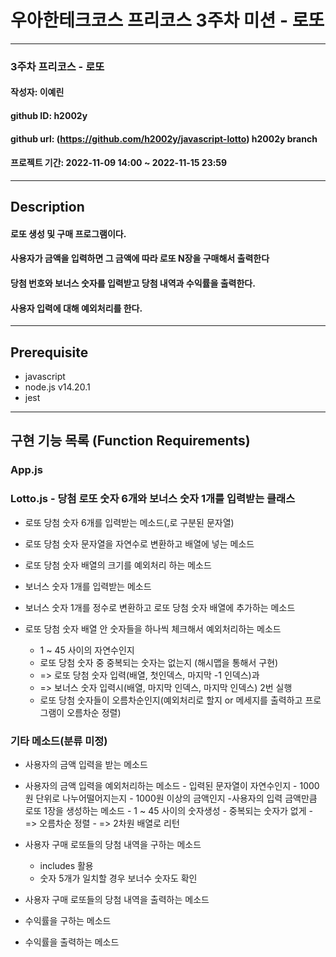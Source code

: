 # 우아한테크코스 프리코스 3주차 미션 - 로또

---

### 3주차 프리코스 - 로또

#### 작성자: 이예린

#### github ID: h2002y

#### github url: (https://github.com/h2002y/javascript-lotto) h2002y branch

#### 프로젝트 기간: 2022-11-09 14:00 ~ 2022-11-15 23:59

---

## Description

#### 로또 생성 및 구매 프로그램이다.

#### 사용자가 금액을 입력하면 그 금액에 따라 로또 N장을 구매해서 출력한다

#### 당첨 번호와 보너스 숫자를 입력받고 당첨 내역과 수익률을 출력한다.

#### 사용자 입력에 대해 예외처리를 한다.

---

## Prerequisite

- javascript
- node.js v14.20.1
- jest

---

## 구현 기능 목록 (Function Requirements)

### App.js

### Lotto.js - 당첨 로또 숫자 6개와 보너스 숫자 1개를 입력받는 클래스

- 로또 당첨 숫자 6개를 입력받는 메소드(,로 구분된 문자열)
- 로또 당첨 숫자 문자열을 자연수로 변환하고 배열에 넣는 메소드
- 로또 당첨 숫자 배열의 크기를 예외처리 하는 메소드
- 보너스 숫자 1개를 입력받는 메소드
- 보너스 숫자 1개를 정수로 변환하고 로또 당첨 숫자 배열에 추가하는 메소드
- 로또 당첨 숫자 배열 안 숫자들을 하나씩 체크해서 예외처리하는 메소드

  - 1 ~ 45 사이의 자연수인지
  - 로또 당첨 숫자 중 중복되는 숫자는 없는지 (해시맵을 통해서 구현)
  - => 로또 당첨 숫자 입력(배열, 첫인덱스, 마지막 -1 인덱스)과
  - => 보너스 숫자 입력시(배열, 마지막 인덱스, 마지막 인덱스) 2번 실행
  - 로또 당첨 숫자들이 오름차순인지(예외처리로 할지 or 메세지를 출력하고 프로그램이 오름차순 정렬)

### 기타 메소드(분류 미정)

- 사용자의 금액 입력을 받는 메소드
- 사용자의 금액 입력을 예외처리하는 메소드 - 입력된 문자열이 자연수인지 - 1000원 단위로 나누어떨어지는지 - 1000원 이상의 금액인지 -사용자의 입력 금액만큼 로또 1장을 생성하는 메소드 - 1 ~ 45 사이의 숫자생성 - 중복되는 숫자가 없게 - => 오름차순 정렬 - => 2차원 배열로 리턴

- 사용자 구매 로또들의 당첨 내역을 구하는 메소드
  - includes 활용
  - 숫자 5개가 일치할 경우 보너수 숫자도 확인
- 사용자 구매 로또들의 당첨 내역을 출력하는 메소드

- 수익률을 구하는 메소드
- 수익률을 출력하는 메소드
